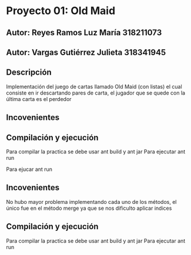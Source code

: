 # Proyecto 01: Old Maid
## Autor:  Reyes Ramos Luz María 318211073
## Autor: Vargas Gutiérrez Julieta 318341945

## Descripción

Implementación del juego de cartas llamado Old Maid (con listas)
el cual consiste en ir descartando pares de carta, el jugador que 
se quede con la última carta es el perdedor 

## Incovenientes


## Compilación y ejecución 
Para compilar la practica se debe usar ant build y ant jar
Para ejecutar ant run


Para ejucar ant run

## Incovenientes

No hubo mayor problema implementando cada uno de los métodos, el único fue en el método merge ya 
que se nos dificulto aplicar indices

## Compilación y ejecución 
Para compilar la practica se debe usar ant build y ant jar
Para ejecutar ant run


